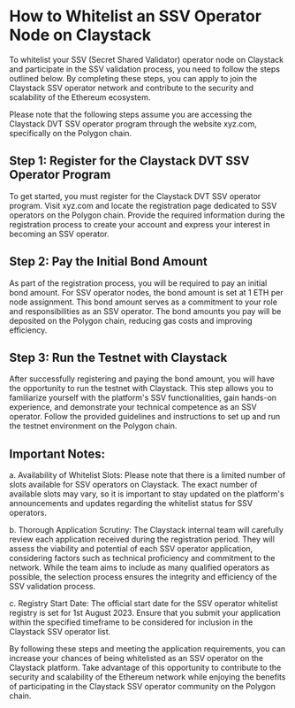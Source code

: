 # How to Whitelist an SSV Operator Node on Claystack
To whitelist your SSV (Secret Shared Validator) operator node on Claystack and participate in the SSV validation process, you need to follow the steps outlined below. By completing these steps, you can apply to join the Claystack SSV operator network and contribute to the security and scalability of the Ethereum ecosystem.

Please note that the following steps assume you are accessing the Claystack DVT SSV operator program through the website xyz.com, specifically on the Polygon chain.

## Step 1: Register for the Claystack DVT SSV Operator Program
To get started, you must register for the Claystack DVT SSV operator program. Visit xyz.com and locate the registration page dedicated to SSV operators on the Polygon chain. Provide the required information during the registration process to create your account and express your interest in becoming an SSV operator.

## Step 2: Pay the Initial Bond Amount
As part of the registration process, you will be required to pay an initial bond amount. For SSV operator nodes, the bond amount is set at 1 ETH per node assignment. This bond amount serves as a commitment to your role and responsibilities as an SSV operator. The bond amounts you pay will be deposited on the Polygon chain, reducing gas costs and improving efficiency.

## Step 3: Run the Testnet with Claystack
After successfully registering and paying the bond amount, you will have the opportunity to run the testnet with Claystack. This step allows you to familiarize yourself with the platform's SSV functionalities, gain hands-on experience, and demonstrate your technical competence as an SSV operator. Follow the provided guidelines and instructions to set up and run the testnet environment on the Polygon chain.

## Important Notes:
a. Availability of Whitelist Slots: Please note that there is a limited number of slots available for SSV operators on Claystack. The exact number of available slots may vary, so it is important to stay updated on the platform's announcements and updates regarding the whitelist status for SSV operators.

b. Thorough Application Scrutiny: The Claystack internal team will carefully review each application received during the registration period. They will assess the viability and potential of each SSV operator application, considering factors such as technical proficiency and commitment to the network. While the team aims to include as many qualified operators as possible, the selection process ensures the integrity and efficiency of the SSV validation process.

c. Registry Start Date: The official start date for the SSV operator whitelist registry is set for 1st August 2023. Ensure that you submit your application within the specified timeframe to be considered for inclusion in the Claystack SSV operator list.

By following these steps and meeting the application requirements, you can increase your chances of being whitelisted as an SSV operator on the Claystack platform. Take advantage of this opportunity to contribute to the security and scalability of the Ethereum network while enjoying the benefits of participating in the Claystack SSV operator community on the Polygon chain.